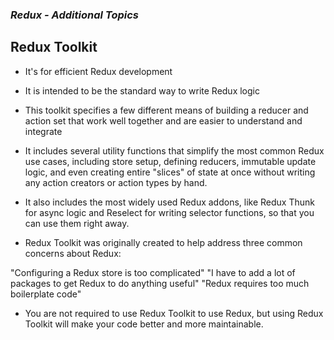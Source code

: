 ### *Redux - Additional Topics*

## Redux Toolkit

+ It's for efficient Redux development
+ It is intended to be the standard way to write Redux logic
+ This toolkit specifies a few different means of building a reducer and action set that work well together and are easier to understand and integrate
+ It includes several utility functions that simplify the most common Redux use cases, including store setup, defining reducers, immutable update logic, and even creating entire "slices" of state at once without writing any action creators or action types by hand. 
+ It also includes the most widely used Redux addons, like Redux Thunk for async logic and Reselect for writing selector functions, so that you can use them right away.

+ Redux Toolkit was originally created to help address three common concerns about Redux:

"Configuring a Redux store is too complicated"
"I have to add a lot of packages to get Redux to do anything useful"
"Redux requires too much boilerplate code"

+ You are not required to use Redux Toolkit to use Redux, but using Redux Toolkit will make your code better and more maintainable.
